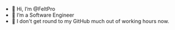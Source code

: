 - 👋 Hi, I’m @FeltPro
- 👀 I’m a Software Engineer
- 🌱 I don't get round to my GitHub much out of working hours now.
  
<!---
FeltPro/FeltPro is a ✨ special ✨ repository because its `README.md` (this file) appears on your GitHub profile.
You can click the Preview link to take a look at your changes.
--->
